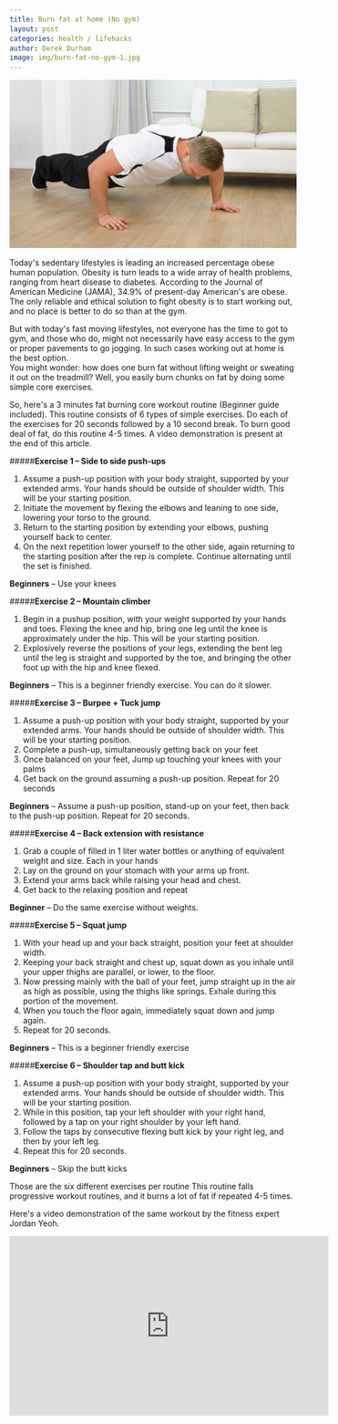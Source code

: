 ```yaml
---
title: Burn fat at home (No gym) 
layout: post
categories: health / lifehacks
author: Derek Durham
image: img/burn-fat-no-gym-1.jpg
---
```


![Existential - Burn fat without gym](/img/burn-fat-no-gym.jpg)
   
Today's sedentary lifestyles is leading an increased percentage obese human population. Obesity is turn leads to a wide array of health problems, ranging from heart disease to diabetes. According to the Journal of American Medicine (JAMA), 34.9% of present-day American's are obese. The only reliable and ethical solution to fight obesity is to start working out, and no place is better to do so than at the gym.   

But with today's fast moving lifestyles, not everyone has the time to got to gym, and those who do, might not necessarily have easy access to the gym or proper pavements to go jogging. In such cases working out at home is the best option.  
You might wonder: how does one burn fat without lifting weight or sweating it out on the treadmill? Well, you easily burn chunks on fat by doing some simple core exercises.

So, here's a 3 minutes fat burning core workout routine (Beginner guide included). This routine consists of 6 types of simple exercises. Do each of the exercises for 20 seconds followed by a 10 second break. To burn good deal of fat, do this routine 4-5 times. A video demonstration is present at the end of this article. 

#####**Exercise 1 – Side to side push-ups**
1. Assume a push-up position with your body straight, supported by your extended arms. Your hands should be outside of shoulder width. This will be your starting position. 
2. Initiate the movement by flexing the elbows and leaning to one side, lowering your torso to the ground. 
3. Return to the starting position by extending your elbows, pushing yourself back to center. 
4. On the next repetition lower yourself to the other side, again returning to the starting position after the rep is complete. Continue alternating until the set is finished. 

**Beginners** – Use your knees  

#####**Exercise 2 – Mountain climber**
1. Begin in a pushup position, with your weight supported by your hands and toes. Flexing the knee and hip, bring one leg until the knee is approximately under the hip. This will be your starting position. 
2. Explosively reverse the positions of your legs, extending the bent leg until the leg is straight and supported by the toe, and bringing the other foot up with the hip and knee flexed.  

**Beginners** – This is a beginner friendly exercise. You can do it slower. 

#####**Exercise 3 – Burpee + Tuck jump** 
1. Assume a push-up position with your body straight, supported by your extended arms. Your hands should be outside of shoulder width. This will be your starting position. 
2. Complete a push-up, simultaneously getting back on your feet  
3. Once balanced on your feet, Jump up touching your knees with your palms 
4. Get back on the ground assuming a push-up position. Repeat for 20 seconds 

**Beginners** – Assume a push-up position, stand-up on your feet, then back to the push-up position. Repeat for 20 seconds. 

#####**Exercise 4 – Back extension with resistance**
1. Grab a couple of filled in 1 liter water bottles or anything of equivalent weight and size. Each in your hands 
2. Lay on the ground on your stomach with your arms up front. 
3. Extend your arms back while raising your head and chest. 
4. Get back to the relaxing position and repeat 

**Beginner** – Do the same exercise without weights. 

#####**Exercise 5 – Squat jump**
1. With your head up and your back straight, position your feet at shoulder width. 
2. Keeping your back straight and chest up, squat down as you inhale until your upper thighs are parallel, or lower, to the floor. 
3. Now pressing mainly with the ball of your feet, jump straight up in the air as high as possible, using the thighs like springs. Exhale during this portion of the movement. 
4. When you touch the floor again, immediately squat down and jump again. 
5. Repeat for 20 seconds. 

**Beginners** – This is a beginner friendly exercise 

#####**Exercise 6 – Shoulder tap and butt kick**
1. Assume a push-up position with your body straight, supported by your extended arms. Your hands should be outside of shoulder width. This will be your starting position. 
2. While in this position, tap your left shoulder with your right hand, followed by a tap on your right shoulder by your left hand. 
3. Follow the taps by consecutive flexing butt kick by your right leg, and then by your left leg. 
4. Repeat this for 20 seconds. 

**Beginners** – Skip the butt kicks 

Those are the six different exercises per routine
This routine falls progressive workout routines, and it burns a lot of fat if repeated 4-5 times.

Here's a video demonstration of the same workout by the fitness expert Jordan Yeoh. 

<iframe width="560" height="315" src="https://www.youtube.com/embed/lyxCEbNAVpQ" frameborder="0" allowfullscreen></iframe> 
 
 
        